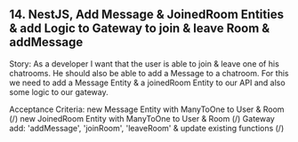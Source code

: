 ## 14. NestJS, Add Message & JoinedRoom Entities & add Logic to Gateway to join & leave Room & addMessage

Story: As a developer I want that the user is able to join & leave one of his chatrooms.
He should also be able to add a Message to a chatroom. 
For this we need to add a Message Entity & a joinedRoom Entity to our API and also some logic to our gateway.

Acceptance Criteria:
new Message Entity with ManyToOne to User & Room (/)
new JoinedRoom Entity with ManyToOne to User & Room (/)
Gateway add: 'addMessage', 'joinRoom', 'leaveRoom' & update existing functions (/)